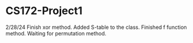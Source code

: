 # CS172-Project1
2/28/24
Finish xor method.
Added S-table to the class.
Finished f function method.
Waiting for permutation method.
